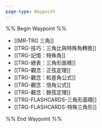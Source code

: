 ```yaml
---
page-type: Waypoint
---
```

%% Begin Waypoint %%
- [[MR-TRG 三角]]
- [[TRG-技巧：三角比與特殊角轉換]]
- [[TRG-記憶：特殊角]]
- [[TRG-總表：三角形面積]]
- [[TRG-觀念：正弦定理]]
- [[TRG-觀念：和差角公式]]
- [[TRG-觀念：倍角公式]]
- [[TRG-觀念：餘弦定理]]
- [[TRG-FLASHCARDS-三角形面積]]
- [[TRG-FLASHCARDS-特殊三角形]]

%% End Waypoint %%